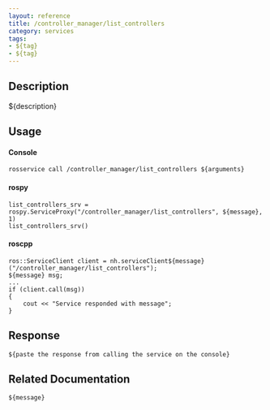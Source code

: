 ```yaml
---
layout: reference
title: /controller_manager/list_controllers
category: services
tags: 
- ${tag} 
- ${tag}
---
```


## Description
${description}

## Usage
#### Console
```
rosservice call /controller_manager/list_controllers ${arguments}
```

#### rospy
```
list_controllers_srv = rospy.ServiceProxy("/controller_manager/list_controllers", ${message}, 1)
list_controllers_srv()
```

#### roscpp
```
ros::ServiceClient client = nh.serviceClient${message}("/controller_manager/list_controllers");
${message} msg;
...
if (client.call(msg))
{
    cout << "Service responded with message";
}
```

## Response
```
${paste the response from calling the service on the console}
```

## Related Documentation
``${message}``